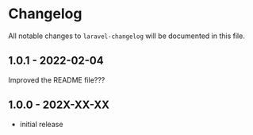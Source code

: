 # Changelog

All notable changes to `laravel-changelog` will be documented in this file.

## 1.0.1 - 2022-02-04

Improved the README file???

## 1.0.0 - 202X-XX-XX

- initial release
